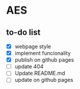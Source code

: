 # AES

## to-do list
- [X] webpage style
- [X] implement funcionality
- [X] publish on github pages
- [ ] update 404
- [ ] Update README.md
- [ ] update on github pages
